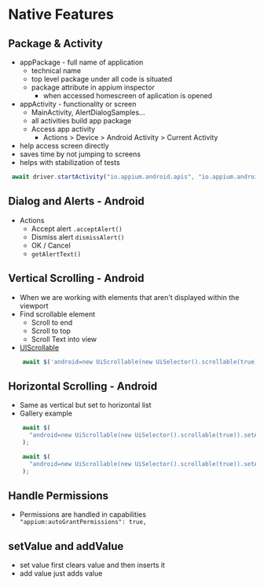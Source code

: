 # Native Features

## Package & Activity

* appPackage - full name of application
  * technical name
  * top level package under all code is situated
  * package attribute in appium inspector
    * when accessed homescreen of aplication is opened
* appActivity - functionality or screen
  * MainActivity, AlertDialogSamples...
  * all activities build app package
  * Access app activity
    * Actions > Device > Android Activity > Current Activity
* help access screen directly
* saves time by not jumping to screens
* helps with stabilization of tests

```js
 await driver.startActivity("io.appium.android.apis", "io.appium.android.apis.app.AlertDialogSamples");
```

## Dialog and Alerts - Android

* Actions
  * Accept alert `.acceptAlert()`
  * Dismiss alert `dismissAlert()`
  * OK / Cancel
  * `getAlertText()`

## Vertical Scrolling - Android

* When we are working with elements that aren't displayed within the viewport
* Find scrollable element
  * Scroll to end
  * Scroll to top
  * Scroll Text into view
* [UIScrollable](https://developer.android.com/reference/androidx/test/uiautomator/UiScrollable)

```js
    await $('android=new UiScrollable(new UiSelector().scrollable(true)).scrollTextIntoView("Secure Surfaces")').click();
```

## Horizontal Scrolling - Android

* Same as vertical but set to horizontal list
* Gallery example

```js
    await $(
      "android=new UiScrollable(new UiSelector().scrollable(true)).setAsHorizontalList().scrollForward()"
    );

    await $(
      "android=new UiScrollable(new UiSelector().scrollable(true)).setAsHorizontalList().scrollBackward()"
    );
```

## Handle Permissions

* Permissions are handled in capabilities ` "appium:autoGrantPermissions": true,`

## setValue and addValue

* set value first clears value and then inserts it
* add value just adds value

